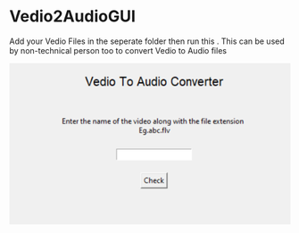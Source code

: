 # Vedio2AudioGUI

Add your Vedio Files in the seperate folder then run this . This can be used by non-technical person too to convert Vedio to Audio files

![Screenshot](1.png)
